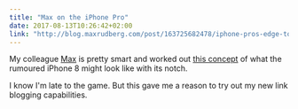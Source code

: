 ```yaml
---
title: "Max on the iPhone Pro"
date: 2017-08-13T10:26:42+02:00
link: "http://blog.maxrudberg.com/post/163725682478/iphone-pros-edge-to-edge-screen-and-what-it-could"
---
```


My colleague [Max](https://twitter.com/@maxrudberg) is pretty smart and worked out
[this concept](http://blog.maxrudberg.com/post/163725682478/iphone-pros-edge-to-edge-screen-and-what-it-could) of what the rumoured iPhone 8 might look like with its notch.

I know I'm late to the game. But this gave me a reason to try out my new link blogging capabilities.
